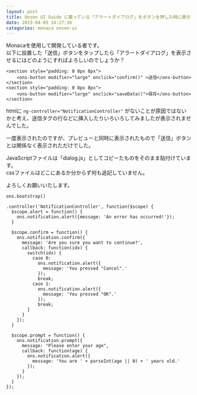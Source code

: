 ```yaml
---
layout: post
title: Onsen UI Guide に載っている「アラートダイアログ」をボタンを押した時に表示したい
date: 2015-04-05 14:27:16
categories: monaca onsen-ui
---
```

<!-- {% raw %} -->
<p>Monacaを使用して開発している者です。<br>
以下に設置した「送信」ボタンをタップしたら「アラートダイアログ」を表示させるにはどのようにすればよろしいのでしょうか？</p>

<pre><code>&lt;section style="padding: 0 8px 8px"&gt;
    &lt;ons-button modifier="large" onclick="confirm()" &gt;送信&lt;/ons-button&gt;
&lt;/section&gt;
&lt;section style="padding: 0 8px 8px"&gt;
    &lt;ons-button modifier="large" onclick="saveData()"&gt;保存&lt;/ons-button&gt;
&lt;/section&gt;
</code></pre>

<p>htmlに <code>ng-controller="NotificationController"</code> がないことが原因ではないかと考え、送信タグの行などに挿入したりいろいろしてみましたが表示されませんでした。</p>

<p>一度表示されたのですが、プレビューと同時に表示されたもので「送信」ボタンとは関係なく表示されただけでした。</p>

<p>JavaScriptファイルは「dialog.js」としてコピーたものをそのまま貼付けています。<br>
cssファイルはどこにあるか分からず何も追記していません。</p>

<p>よろしくお願いいたします。</p>

<pre><code>ons.bootstrap()

.controller('NotificationController', function($scope) {
  $scope.alert = function() {
    ons.notification.alert({message: 'An error has occurred!'});
  }

  $scope.confirm = function() {
    ons.notification.confirm({
      message: 'Are you sure you want to continue?',
      callback: function(idx) {
        switch(idx) {
          case 0:
            ons.notification.alert({
              message: 'You pressed "Cancel".'
            });
            break;
          case 1:
            ons.notification.alert({
              message: 'You pressed "OK".'
            });
            break;
        }
      }
    });
  }

  $scope.prompt = function() {
    ons.notification.prompt({
      message: "Please enter your age",
      callback: function(age) {
        ons.notification.alert({
          message: 'You are ' + parseInt(age || 0) + ' years old.'
        });
      }
    });
  }
});
</code></pre>
<!-- {% endraw %} -->
